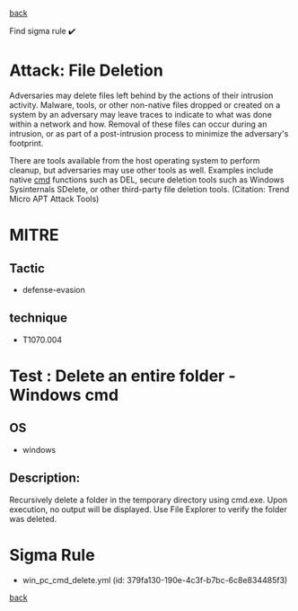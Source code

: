 
[back](../index.md)

Find sigma rule :heavy_check_mark: 

# Attack: File Deletion 

Adversaries may delete files left behind by the actions of their intrusion activity. Malware, tools, or other non-native files dropped or created on a system by an adversary may leave traces to indicate to what was done within a network and how. Removal of these files can occur during an intrusion, or as part of a post-intrusion process to minimize the adversary's footprint.

There are tools available from the host operating system to perform cleanup, but adversaries may use other tools as well. Examples include native [cmd](https://attack.mitre.org/software/S0106) functions such as DEL, secure deletion tools such as Windows Sysinternals SDelete, or other third-party file deletion tools. (Citation: Trend Micro APT Attack Tools)

# MITRE
## Tactic
  - defense-evasion


## technique
  - T1070.004


# Test : Delete an entire folder - Windows cmd
## OS
  - windows


## Description:
Recursively delete a folder in the temporary directory using cmd.exe.
Upon execution, no output will be displayed. Use File Explorer to verify the folder was deleted.


# Sigma Rule
 - win_pc_cmd_delete.yml (id: 379fa130-190e-4c3f-b7bc-6c8e834485f3)



[back](../index.md)
